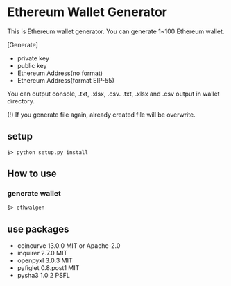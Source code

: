 # Ethereum Wallet Generator

This is Ethereum wallet generator.
You can generate 1~100 Ethereum wallet.

[Generate]
- private key
- public key
- Ethereum Address(no format)
- Ethereum Address(format EIP-55)

You can output console, .txt, .xlsx, .csv.
.txt, .xlsx and .csv output in wallet directory.

(!) If you generate file again, already created file will be overwrite.
## setup

```
$> python setup.py install
```

## How to use
### generate wallet

```
$> ethwalgen
```

## use packages
- coincurve             13.0.0     MIT or Apache-2.0
- inquirer              2.7.0      MIT
- openpyxl              3.0.3      MIT 
- pyfiglet              0.8.post1  MIT 
- pysha3                1.0.2      PSFL

